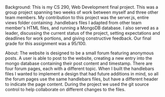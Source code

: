 Background:
This is my CS 290, Web Development final project. This was a group project spanning two weeks of work between myself and three other team members. My contribution to this project was the server.js, entire views folder containing .handlebars files I adapted from other team member's HTML files, and running a MongoDB database. I also served as a leader, discussing the current status of the project, setting expectations and deadlines for work portions, and giving constructive feedback. Our final grade for this assignment was a 95/100. 

About:
The website is designed to be a small forum featuring anonymous posts. A user is able to post to the website, creating a new entry into the mongo database containing their post content and timestamp. There are four forum pages, each with a different topic. When I built the handlebars files I wanted to implement a design that had future additions in mind, so all the forum pages use the same handlebars files, but have a different header to indicate the page content. During the project we used the git source control to help collaborate on different changes to the files.
